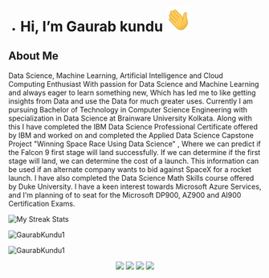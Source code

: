 - # Hi, I’m Gaurab kundu  <img src="https://raw.githubusercontent.com/ABSphreak/ABSphreak/master/gifs/Hi.gif" width="50px"> 
## About Me
Data Science, Machine Learning, Artificial Intelligence and Cloud Computing Enthusiast With passion for Data Science and Machine Learning and always eager to learn something new, Which has led me to like getting insights from Data and use the Data for much greater uses.
Currently I am pursuing Bachelor of Technology in Computer Science Engineering with specialization in Data Science at Brainware University Kolkata.
Along with this I have completed the IBM Data Science Professional Certificate offered by IBM and worked on and completed the Applied Data Science Capstone Project "Winning Space Race Using Data Science" , Where we can predict if the Falcon 9 first stage will land successfully. If we can determine if the first stage will land, we can determine the cost of a launch. This information can be used if an alternate company wants to bid against SpaceX for a rocket launch. I have also completed the Data Science Math Skills course offered by Duke University. I have a keen interest towards Microsoft Azure Services, and I'm planning of to seat for the Microsoft DP900, AZ900 and AI900 Certification Exams.


![My Streak Stats](https://github-readme-streak-stats.herokuapp.com/?user=GaurabKundu1&theme=vision-friendly-dark)
<br />
<p align="left">
    <img src="https://github-readme-stats.vercel.app/api?username=GaurabKundu1&show_icons=true&theme=vision-friendly-dark" alt="GaurabKundu1" />
    &nbsp;
</p>

<p align="left">
   <img src="https://github-readme-stats.vercel.app/api/top-langs/?username=GaurabKundu1&show_icons=true&theme=vision-friendly-dark" alt="GaurabKundu1" />
    &nbsp;
</p>



<!-- Social -->


<p align='center'> 
<a href = "https://www.linkedin.com/in/gaurab-kundu-020803/"><img src="https://img.icons8.com/cute-clipart/45/000000/linkedin.png"/></a>
<a href = "https://twitter.com/GaurabKundu6"><img src="https://img.icons8.com/cotton/45/000000/twitter.png"/></a>
<a href = "https://www.instagram.com/gaurabkundu7"><img src="https://img.icons8.com/color/45/000000/instagram-new.png"/></a>
<a href = "https://www.facebook.com/gaurab.kundu.127"><img src="https://img.icons8.com/fluent/48/000000/facebook-new.png"/></a>
</p>



<!---
GaurabKundu1/GaurabKundu1 is a ✨ special ✨ repository because its `README.md` (this file) appears on your GitHub profile.
You can click the Preview link to take a look at your changes.
--->
